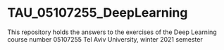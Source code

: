 # TAU_05107255_DeepLearning
This repository holds the answers to the exercises of the Deep Learning course number 05107255 Tel Aviv University, winter 2021 semester 

